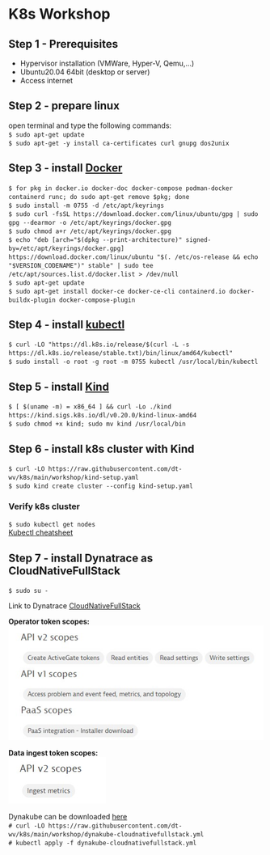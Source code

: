 # K8s Workshop

## Step 1 - Prerequisites
- Hypervisor installation (VMWare, Hyper-V, Qemu,...)
- Ubuntu20.04 64bit (desktop or server)
- Access internet

## Step 2 - prepare linux
open terminal and type the following commands:  
`$ sudo apt-get update`  
`$ sudo apt-get -y install ca-certificates curl gnupg dos2unix`

## Step 3 - install [Docker](https://docs.docker.com/engine/install/ubuntu/)
`$ for pkg in docker.io docker-doc docker-compose podman-docker containerd runc; do sudo apt-get remove $pkg; done`  
`$ sudo install -m 0755 -d /etc/apt/keyrings`  
`$ sudo curl -fsSL https://download.docker.com/linux/ubuntu/gpg | sudo gpg --dearmor -o /etc/apt/keyrings/docker.gpg`  
`$ sudo chmod a+r /etc/apt/keyrings/docker.gpg`  
`$ echo
  "deb [arch="$(dpkg --print-architecture)" signed-by=/etc/apt/keyrings/docker.gpg] https://download.docker.com/linux/ubuntu
  "$(. /etc/os-release && echo "$VERSION_CODENAME")" stable" |
  sudo tee /etc/apt/sources.list.d/docker.list > /dev/null`  
`$ sudo apt-get update`  
`$ sudo apt-get install docker-ce docker-ce-cli containerd.io docker-buildx-plugin docker-compose-plugin`

## Step 4 - install [kubectl](https://kubernetes.io/docs/tasks/tools/install-kubectl-linux/)
`$ curl -LO "https://dl.k8s.io/release/$(curl -L -s https://dl.k8s.io/release/stable.txt)/bin/linux/amd64/kubectl"`  
`$ sudo install -o root -g root -m 0755 kubectl /usr/local/bin/kubectl`

## Step 5 - install [Kind](https://kind.sigs.k8s.io/docs/user/quick-start/)
`$ [ $(uname -m) = x86_64 ] && curl -Lo ./kind https://kind.sigs.k8s.io/dl/v0.20.0/kind-linux-amd64`  
`$ sudo chmod +x kind; sudo mv kind /usr/local/bin`

## Step 6 - install k8s cluster with Kind
`$ curl -LO https://raw.githubusercontent.com/dt-wv/k8s/main/workshop/kind-setup.yaml`    
`$ sudo kind create cluster --config kind-setup.yaml`  

### Verify k8s cluster
`$ sudo kubectl get nodes`  
[Kubectl cheatsheet](https://kubernetes.io/docs/reference/kubectl/cheatsheet/)

## Step 7 - install Dynatrace as CloudNativeFullStack
`$ sudo su -`

Link to Dynatrace [CloudNativeFullStack](https://www.dynatrace.com/support/help/setup-and-configuration/setup-on-k8s/installation/cloud-native-fullstack)  

<b>Operator token scopes:</b>  
![](img/operator_k8s_token_scopes.jpg)

<b>Data ingest token scopes:</b>  
![](img/dataingest_token_scopes.jpg)

Dynakube can be downloaded [here](https://raw.githubusercontent.com/dt-wv/k8s/main/workshop/dynakube-cloudnativefullstack.yml)  
`# curl -LO https://raw.githubusercontent.com/dt-wv/k8s/main/workshop/dynakube-cloudnativefullstack.yml`     
`# kubectl apply -f dynakube-cloudnativefullstack.yml`



